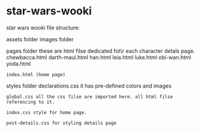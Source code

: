 # star-wars-wooki
star wars wooki file structure:

assets folder
   images folder

pages folder
these are html filse dedicated fot\r each character detals page.
    chewbacca.html
    darth-maul.html
    han.html
    leia.html
    luke.html
    obi-wan.html
    yoda.html

    index.html (home page)

styles folder
    declarations.css it has pre-defined colors and images

    global.css all the css filse are imported here. all html filse referencing to it.

    index.css style for home page.

    post-details.css for styling details page

     
